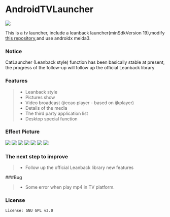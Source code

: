
# AndroidTVLauncher

![](https://github.com/JackyAndroid/AndroidTVLauncher/blob/master/Cat/src/main/res/mipmap-xxhdpi/ic_launcher.jpg)

This is a tv launcher, include a leanback launcher(minSdkVersion 19),modify [this repository](https://github.com/JackyAndroid/AndroidTVLauncher),and use androidx meida3.

### Notice
CatLauncher (Leanback style) function has been basically stable at present, the progress of the follow-up will follow up the official Leanback library

### Features
> * Leanback style
> * Pictures show
> * Video broadcast (jiecao player - based on ijkplayer)
> * Details of the media
> * The third party application list
> * Desktop special function

### Effect Picture
![](https://github.com/samawong/AndroidTVLauncher/blob/master/screenshots/design_sketch1.png)
![](https://github.com/samawong/AndroidTVLauncher/blob/master/screenshots/design_sketch2.png)
![](https://github.com/samawong/AndroidTVLauncher/blob/master/screenshots/design_sketch3.png)
![](https://github.com/samawong/AndroidTVLauncher/blob/master/screenshots/design_sketch4.png)
![](https://github.com/samawong/AndroidTVLauncher/blob/master/screenshots/design_sketch5.png)
![](https://github.com/samawong/AndroidTVLauncher/blob/master/screenshots/design_sketch6.png)
![](https://github.com/samawong/AndroidTVLauncher/blob/master/screenshots/design_sketch7.png)

### The next step to improve
> * Follow up the official Leanback library new features

###Bug
> * Some error when play mp4 in TV platform.

### License

    License: GNU GPL v3.0
